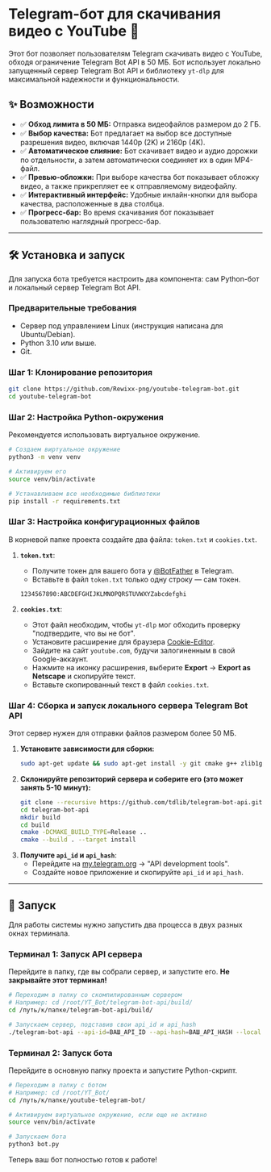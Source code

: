 # Telegram-бот для скачивания видео с YouTube 🚀

Этот бот позволяет пользователям Telegram скачивать видео с YouTube, обходя ограничение Telegram Bot API в 50 МБ. Бот использует локально запущенный сервер Telegram Bot API и библиотеку `yt-dlp` для максимальной надежности и функциональности.

## ✨ Возможности

- ✅ **Обход лимита в 50 МБ:** Отправка видеофайлов размером до 2 ГБ.
- ✅ **Выбор качества:** Бот предлагает на выбор все доступные разрешения видео, включая 1440p (2K) и 2160p (4K).
- ✅ **Автоматическое слияние:** Бот скачивает видео и аудио дорожки по отдельности, а затем автоматически соединяет их в один MP4-файл.
- ✅ **Превью-обложки:** При выборе качества бот показывает обложку видео, а также прикрепляет ее к отправляемому видеофайлу.
- ✅ **Интерактивный интерфейс:** Удобные инлайн-кнопки для выбора качества, расположенные в два столбца.
- ✅ **Прогресс-бар:** Во время скачивания бот показывает пользователю наглядный прогресс-бар.

---

## 🛠️ Установка и запуск

Для запуска бота требуется настроить два компонента: сам Python-бот и локальный сервер Telegram Bot API.

### Предварительные требования

- Сервер под управлением Linux (инструкция написана для Ubuntu/Debian).
- Python 3.10 или выше.
- Git.

### Шаг 1: Клонирование репозитория

```bash
git clone https://github.com/Rewixx-png/youtube-telegram-bot.git
cd youtube-telegram-bot
```

### Шаг 2: Настройка Python-окружения

Рекомендуется использовать виртуальное окружение.

```bash
# Создаем виртуальное окружение
python3 -m venv venv

# Активируем его
source venv/bin/activate

# Устанавливаем все необходимые библиотеки
pip install -r requirements.txt
```

### Шаг 3: Настройка конфигурационных файлов

В корневой папке проекта создайте два файла: `token.txt` и `cookies.txt`.

1.  **`token.txt`**:
    - Получите токен для вашего бота у [@BotFather](https://t.me/BotFather) в Telegram.
    - Вставьте в файл `token.txt` только одну строку — сам токен.
    ```
    1234567890:ABCDEFGHIJKLMNOPQRSTUVWXYZabcdefghi
    ```

2.  **`cookies.txt`**:
    - Этот файл необходим, чтобы `yt-dlp` мог обходить проверку "подтвердите, что вы не бот".
    - Установите расширение для браузера [Cookie-Editor](https://chrome.google.com/webstore/detail/cookie-editor/hlkenndednhfkekhgcdicdfddnkalmdm).
    - Зайдите на сайт `youtube.com`, будучи залогиненным в свой Google-аккаунт.
    - Нажмите на иконку расширения, выберите **Export** -> **Export as Netscape** и скопируйте текст.
    - Вставьте скопированный текст в файл `cookies.txt`.

### Шаг 4: Сборка и запуск локального сервера Telegram Bot API

Этот сервер нужен для отправки файлов размером более 50 МБ.

1.  **Установите зависимости для сборки:**
    ```bash
    sudo apt-get update && sudo apt-get install -y git cmake g++ zlib1g-dev libssl-dev gperf
    ```
2.  **Склонируйте репозиторий сервера и соберите его (это может занять 5-10 минут):**
    ```bash
    git clone --recursive https://github.com/tdlib/telegram-bot-api.git
    cd telegram-bot-api
    mkdir build
    cd build
    cmake -DCMAKE_BUILD_TYPE=Release ..
    cmake --build . --target install
    ```
3.  **Получите `api_id` и `api_hash`**:
    - Перейдите на [my.telegram.org](https://my.telegram.org) -> "API development tools".
    - Создайте новое приложение и скопируйте `api_id` и `api_hash`.

---

## 🚀 Запуск

Для работы системы нужно запустить два процесса в двух разных окнах терминала.

### Терминал 1: Запуск API сервера

Перейдите в папку, где вы собрали сервер, и запустите его. **Не закрывайте этот терминал!**

```bash
# Переходим в папку со скомпилированным сервером
# Например: cd /root/YT_Bot/telegram-bot-api/build/
cd /путь/к/папке/telegram-bot-api/build/

# Запускаем сервер, подставив свои api_id и api_hash
./telegram-bot-api --api-id=ВАШ_API_ID --api-hash=ВАШ_API_HASH --local --http-port=8081
```

### Терминал 2: Запуск бота

Перейдите в основную папку проекта и запустите Python-скрипт.

```bash
# Переходим в папку с ботом
# Например: cd /root/YT_Bot/
cd /путь/к/папке/youtube-telegram-bot/

# Активируем виртуальное окружение, если еще не активно
source venv/bin/activate

# Запускаем бота
python3 bot.py
```

Теперь ваш бот полностью готов к работе!